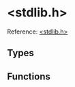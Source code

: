 # \<stdlib.h\>

Reference: [\<stdlib.h\>](https://en.cppreference.com/w/c/stdlib)

## Types

## Functions

